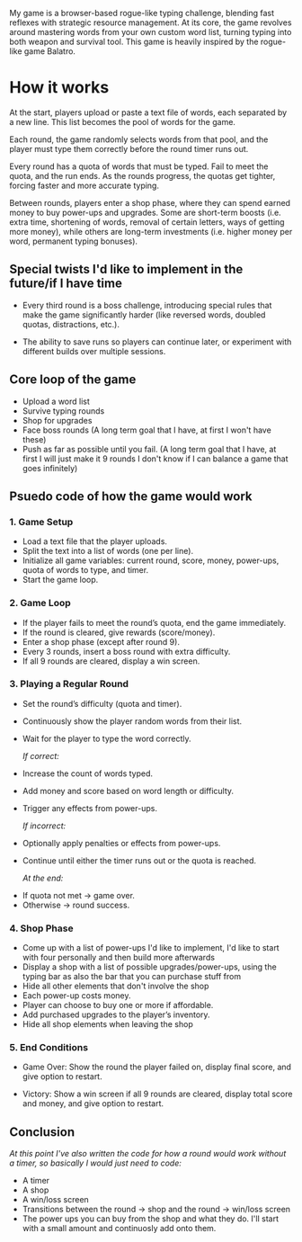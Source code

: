 My game is a browser-based rogue-like typing challenge, blending fast reflexes with strategic resource management. At its core, the game revolves around mastering words from your own custom word list, turning typing into both weapon and survival tool. This game is heavily inspired by the rogue-like game Balatro.

# How it works

At the start, players upload or paste a text file of words, each separated by a new line. This list becomes the pool of words for the game.

Each round, the game randomly selects words from that pool, and the player must type them correctly before the round timer runs out.

Every round has a quota of words that must be typed. Fail to meet the quota, and the run ends. As the rounds progress, the quotas get tighter, forcing faster and more accurate typing.

Between rounds, players enter a shop phase, where they can spend earned money to buy power-ups and upgrades. Some are short-term boosts (i.e. extra time, shortening of words, removal of certain letters, ways of getting more money), while others are long-term investments (i.e. higher money per word, permanent typing bonuses).

## Special twists I'd like to implement in the future/if I have time

- Every third round is a boss challenge, introducing special rules that make the game significantly harder (like reversed words, doubled quotas, distractions, etc.).

- The ability to save runs so players can continue later, or experiment with different builds over multiple sessions.

## Core loop of the game

- Upload a word list
- Survive typing rounds
- Shop for upgrades
- Face boss rounds (A long term goal that I have, at first I won't have these)
- Push as far as possible until you fail. (A long term goal that I have, at first I will just make it 9 rounds I don't know if I can balance a game that goes infinitely)

## Psuedo code of how the game would work

### 1. Game Setup

- Load a text file that the player uploads.
- Split the text into a list of words (one per line).
- Initialize all game variables: current round, score, money, power-ups, quota of words to type, and timer.
- Start the game loop.

### 2. Game Loop

- If the player fails to meet the round’s quota, end the game immediately.
- If the round is cleared, give rewards (score/money).
- Enter a shop phase (except after round 9).
- Every 3 rounds, insert a boss round with extra difficulty.
- If all 9 rounds are cleared, display a win screen.

### 3. Playing a Regular Round

- Set the round’s difficulty (quota and timer).
- Continuously show the player random words from their list.
- Wait for the player to type the word correctly.

  _If correct:_

- Increase the count of words typed.
- Add money and score based on word length or difficulty.
- Trigger any effects from power-ups.

  _If incorrect:_

- Optionally apply penalties or effects from power-ups.
- Continue until either the timer runs out or the quota is reached.

  _At the end:_

* If quota not met → game over.
* Otherwise → round success.

### 4. Shop Phase

- Come up with a list of power-ups I'd like to implement, I'd like to start with four personally and then build more afterwards
- Display a shop with a list of possible upgrades/power-ups, using the typing bar as also the bar that you can purchase stuff from
- Hide all other elements that don't involve the shop
- Each power-up costs money.
- Player can choose to buy one or more if affordable.
- Add purchased upgrades to the player’s inventory.
- Hide all shop elements when leaving the shop

### 5. End Conditions

- Game Over: Show the round the player failed on, display final score, and give option to restart.

- Victory: Show a win screen if all 9 rounds are cleared, display total score and money, and give option to restart.

## Conclusion

_At this point I've also written the code for how a round would work without a timer, so basically I would just need to code:_

- A timer
- A shop
- A win/loss screen
- Transitions between the round -> shop and the round -> win/loss screen
- The power ups you can buy from the shop and what they do. I'll start with a small amount and continuosly add onto them.
